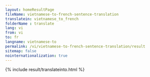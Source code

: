 ```yaml
---
layout: homeResultPage
fileName: vietnamese-to-french-sentence-translation
translatein: vietnamese_to_french
folderName : translate
lang: vi
from: vi
to: fr
langname: vietnamese-to
permalink: /vi/vietnamese-to-french-sentence-translation/result
sitemap: false
nointernationalization: true
---
```

{% include result/translateinto.html %}

<script src="/js/result/translation.js" data-foldername="{{page.folderName}}" data-lang="{{page.lang}}"></script>
